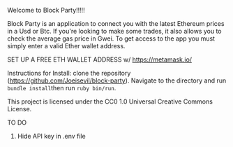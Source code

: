 Welcome to Block Party!!!!!

Block Party is an application to connect you with the latest Ethereum prices in a Usd or Btc. If you're looking to make some trades, it also allows you to check the average gas price in Gwei. To get access to the app you must simply enter a valid Ether wallet address.

SET UP A FREE ETH WALLET ADDRESS w/ https://metamask.io/ 

Instructions for Install: clone the repository (https://github.com/Joeisevil/block-party). Navigate to the directory and run ```bundle install```then run ```ruby bin/run```.

This project is licensed under the CC0 1.0 Universal Creative Commons License.



TO DO 

1. Hide API key in .env file